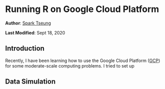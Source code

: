 # Running R on Google Cloud Platform

**Author**: [Spark Tseung](https://sparktseung.com)

**Last Modified**: Sept 18, 2020

Introduction
------------

Recently, I have been learning how to use the Google Cloud Platform ([GCP](https://cloud.google.com/)) for some moderate-scale computing problems. I tried to set up 

Data Simulation
---------------